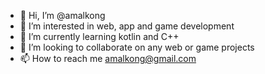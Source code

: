 - 👋 Hi, I’m @amalkong
- 👀 I’m interested in web, app and game development
- 🌱 I’m currently learning kotlin and C++
- 💞️ I’m looking to collaborate on any web or game projects
- 📫 How to reach me amalkong@gmail.com

<!---
amalkong/amalkong is a ✨ special ✨ repository because its `README.md` (this file) appears on your GitHub profile.
You can click the Preview link to take a look at your changes.
--->
